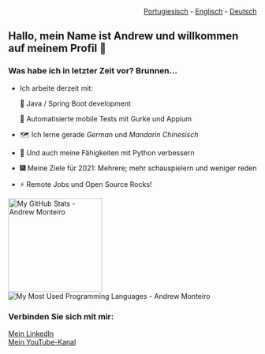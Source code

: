 <p align="right">
  <a href="README.pt.md">Portugiesisch</a> - <a href="README.md">Englisch</a> - <a href="README.de.md">Deutsch</a>
</p>

## Hallo, mein Name ist Andrew und willkommen auf meinem Profil :wave:

### Was habe ich in letzter Zeit vor? Brunnen...

- Ich arbeite derzeit mit:

  🌱 Java / Spring Boot development

  🧪 Automatisierte mobile Tests mit Gurke und Appium

- 🗺 Ich lerne gerade _German_ und _Mandarin Chinesisch_

- 🐍 Und auch meine Fähigkeiten mit Python verbessern

- 🎆 Meine Ziele für 2021: Mehrere; mehr schauspielern und weniger reden

- ⚡ Remote Jobs und Open Source Rocks!

<p align="left">
 <img alt="My GitHub Stats - Andrew Monteiro" src="https://github-readme-stats.vercel.app/api?username=andrew-2609&show_icons=true&hide_border=true&theme=tokyonight" height="190"> 
 <img alt="My Most Used Programming Languages - Andrew Monteiro" src="https://github-readme-stats.vercel.app/api/top-langs/?username=andrew-2609&layout=compact&hide_border=true&langs_count=8&theme=tokyonight&exclude_repo=Eccezionale-MVC,CorporacaoUmbrella,diversos,projetos">
</p>

### Verbinden Sie sich mit mir:

[Mein LinkedIn][linkedin]<br/>[Mein YouTube-Kanal][youtube]

[linkedin]: https://www.linkedin.com/in/andrew-2609/

[youtube]: https://www.youtube.com/channel/UCmQ39rZeUW3dxMiSjm6YX7Q
